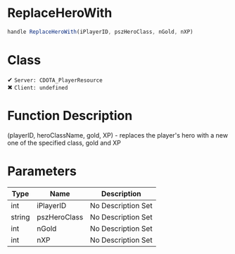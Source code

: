 # ReplaceHeroWith
```js	
handle ReplaceHeroWith(iPlayerID, pszHeroClass, nGold, nXP)
```
# Class
✔ `Server: CDOTA_PlayerResource`  
✖ `Client: undefined`  

# Function Description
(playerID, heroClassName, gold, XP) - replaces the player's hero with a new one of the specified class, gold and XP
# Parameters
Type|Name|Description
--|--|--
int|iPlayerID|No Description Set
string|pszHeroClass|No Description Set
int|nGold|No Description Set
int|nXP|No Description Set
